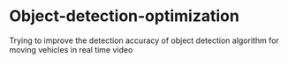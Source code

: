 # Object-detection-optimization
Trying to improve the detection accuracy of object detection algorithm for moving vehicles in real time video
